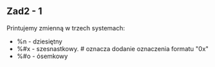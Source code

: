 ## Zad2 - 1

Printujemy zmienną w trzech systemach:
- %n - dziesiętny
- %#x - szesnastkowy. # oznacza dodanie oznaczenia formatu "0x"
- %#o - ósemkowy


